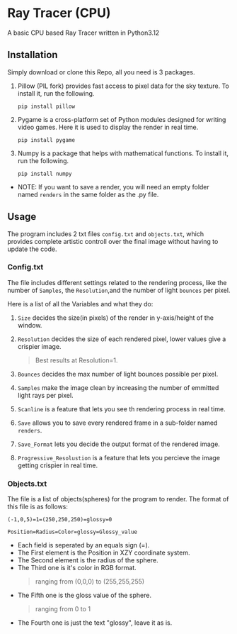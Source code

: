 # Ray Tracer (CPU)
A basic CPU based Ray Tracer written in Python3.12 

## Installation

Simply download or clone this Repo, all you need is 3 packages.

1. Pillow (PIL fork) provides fast access to pixel data for the sky texture. To install it, run the following.
   ```
   pip install pillow
   ```
2. Pygame is a cross-platform set of Python modules designed for writing video games. Here it is used to display the render in real time.
   ```
   pip install pygame
   ```

4. Numpy is a package that helps with mathematical functions. To install it, run the following.
   ```
   pip install numpy
   ```
* NOTE: If you want to save a render, you will need an empty folder named `renders` in the same folder as the .py file.

## Usage

The program includes 2 txt files `config.txt` and `objects.txt`, which provides complete artistic controll over the final image without having to update the code.

### Config.txt
The file includes different settings related to the rendering process, like the number of `Samples`, the `Resolution`,and the number of light `bounces` per pixel.

Here is a list of all the Variables and what they do:

  1. `Size` decides the size(in pixels) of the render in y-axis/height of the window.
  2. `Resolution` decides the size of each rendered pixel, lower values give a crispier image.
     > Best results at Resolution=1.
       
  3. `Bounces` decides the max number of light bounces possible per pixel.
  4. `Samples` make the image clean by increasing the number of emmitted light rays per pixel.
  5. `Scanline` is a feature that lets you see th rendering process in real time.
  6. `Save` allows you to save every rendered frame in a sub-folder named `renders`.
  7. `Save_Format` lets you decide the output format of the rendered image.
  8. `Progressive_Resolustion` is a feature that lets you percieve the image getting crispier in real time.

### Objects.txt
The file is a list of objects(spheres) for the program to render. The format of this file is as follows:

`(-1,0,5)=1=(250,250,250)=glossy=0`

`Position=Radius=Color=glossy=Glossy_value`
   * Each field is seperated by an equals sign (=).
   * The First element is the Position in XZY coordinate system.
   * The Second element is the radius of the sphere.
   * The Third one is it's color in RGB format.
     > ranging from (0,0,0) to (255,255,255)
   * The Fifth one is the gloss value of the sphere.
     > ranging from 0 to 1
   * The Fourth one is just the text "glossy", leave it as is.
